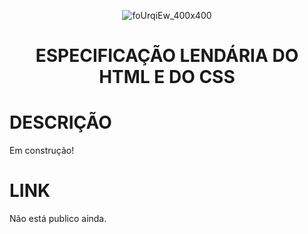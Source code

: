 <div align="center">

  ![foUrqiEw_400x400](https://user-images.githubusercontent.com/100092662/163741257-0ce1bbaa-0239-4f32-b95b-d12d11768df7.jpg)
  # ESPECIFICAÇÃO LENDÁRIA DO HTML E DO CSS

</div>

# DESCRIÇÃO

Em construção!

# LINK

Não está publico ainda.
